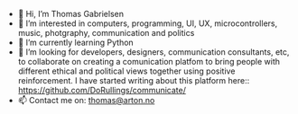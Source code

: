 - 👋 Hi, I’m Thomas Gabrielsen
- 👀 I’m interested in computers, programming, UI, UX, microcontrollers, music, photgraphy, communication and politics
- 🌱 I’m currently learning Python
- 💞️ I’m looking for developers, designers, communication consultants, etc, to collaborate on creating a comunication platfom to bring people with different ethical and political views together using positive reinforcement. I have started writing about this platform here:: https://github.com/DoRullings/communicate/
- 📫 Contact me on: thomas@arton.no
